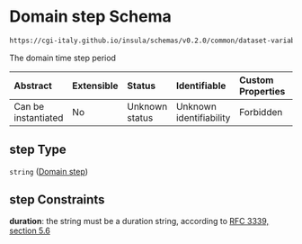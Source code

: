 # Domain step Schema

```txt
https://cgi-italy.github.io/insula/schemas/v0.2.0/common/dataset-variable-domain.schema.json#/$defs/timeDomain/properties/step
```

The domain time step period

| Abstract            | Extensible | Status         | Identifiable            | Custom Properties | Additional Properties | Access Restrictions | Defined In                                                                                                         |
| :------------------ | :--------- | :------------- | :---------------------- | :---------------- | :-------------------- | :------------------ | :----------------------------------------------------------------------------------------------------------------- |
| Can be instantiated | No         | Unknown status | Unknown identifiability | Forbidden         | Allowed               | none                | [dataset-variable-domain.schema.json\*](schemas/common/dataset-variable-domain.schema.json "open original schema") |

## step Type

`string` ([Domain step](dataset-variable-domain-defs-time-domain-properties-domain-step.md))

## step Constraints

**duration**: the string must be a duration string, according to [RFC 3339, section 5.6](https://tools.ietf.org/html/rfc3339 "check the specification")

